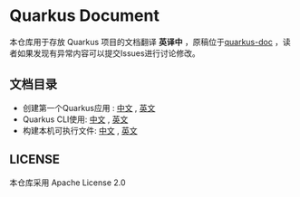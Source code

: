 # Quarkus Document
本仓库用于存放 Quarkus 项目的文档翻译 **英译中** ，原稿位于[quarkus-doc](https://github.com/quarkusio/quarkus/tree/main/docs/src/main/asciidoc) ，读者如果发现有异常内容可以提交Issues进行讨论修改。


## 文档目录
- 创建第一个Quarkus应用 : [中文](./generated-docs/getting-started-CN.html) , [英文](./generated-docs/getting-started.html)
- Quarkus CLI使用: [中文](./generated-docs/cli-tooling-CN.html) , [英文](./generated-docs/cli-tooling.html)
- 构建本机可执行文件: [中文](./generated-docs/building-native-image-CN.html) , [英文](./generated-docs/building-native-image.html)
## LICENSE
本仓库采用 Apache License 2.0 
